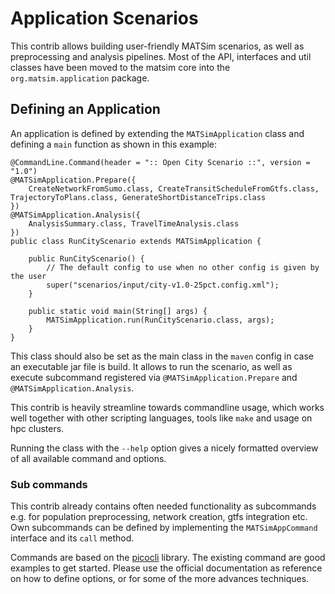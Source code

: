 
# Application Scenarios

This contrib allows building user-friendly MATSim scenarios, as well as preprocessing and analysis pipelines.
Most of the API, interfaces and util classes have been moved to the matsim core into the `org.matsim.application` package.

## Defining an Application

An application is defined by extending the `MATSimApplication` class and defining a `main` function as shown in this example:


    @CommandLine.Command(header = ":: Open City Scenario ::", version = "1.0")
    @MATSimApplication.Prepare({
        CreateNetworkFromSumo.class, CreateTransitScheduleFromGtfs.class, TrajectoryToPlans.class, GenerateShortDistanceTrips.class
    })
    @MATSimApplication.Analysis({
        AnalysisSummary.class, TravelTimeAnalysis.class
    })
    public class RunCityScenario extends MATSimApplication {
     
        public RunCityScenario() {
            // The default config to use when no other config is given by the user
            super("scenarios/input/city-v1.0-25pct.config.xml");
        }
    
        public static void main(String[] args) {
            MATSimApplication.run(RunCityScenario.class, args);
        }
    }

This class should also be set as the main class in the `maven` config in case an executable jar file is build.
It allows to run the scenario, as well as execute subcommand registered via
`@MATSimApplication.Prepare` and `@MATSimApplication.Analysis`.

This contrib is heavily streamline towards commandline usage, which works well together with other scripting languages,
tools like `make` and usage on hpc clusters.

Running the class with the `--help` option gives a nicely formatted overview of all available command and options.

### Sub commands

This contrib already contains often needed functionality as subcommands e.g. for population preprocessing, network creation, gtfs integration etc.
Own subcommands can be defined by implementing the `MATSimAppCommand` interface and its `call` method.

Commands are based on the [picocli](https://picocli.info/) library. The existing command are good examples to get started.
Please use the official documentation as reference on how to define options, or for some of the more advances techniques.